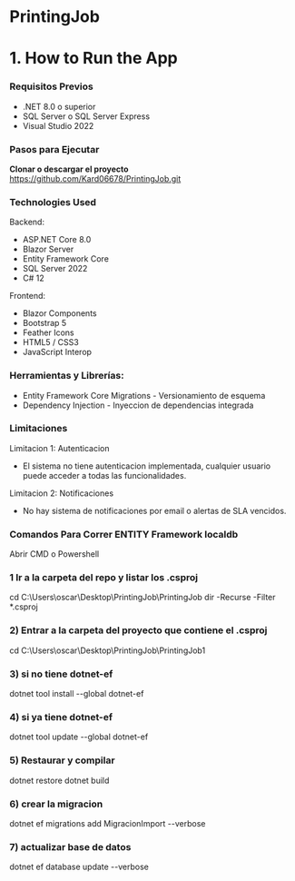 # PrintingJob 

# 1. How to Run the App

### Requisitos Previos
- .NET 8.0 o superior
- SQL Server o SQL Server Express
- Visual Studio 2022 

### Pasos para Ejecutar
 **Clonar o descargar el proyecto**
 <https://github.com/Kard06678/PrintingJob.git>

### Technologies Used
Backend:
- ASP.NET Core 8.0 
- Blazor Server
- Entity Framework Core
- SQL Server 2022
- C# 12 

Frontend:
- Blazor Components
 - Bootstrap 5 
- Feather Icons 
- HTML5 / CSS3
- JavaScript Interop

### Herramientas y Librerías:
- Entity Framework Core Migrations - Versionamiento de esquema
- Dependency Injection - Inyeccion de dependencias integrada

### Limitaciones
Limitacion 1: Autenticacion
 - El sistema no tiene autenticacion implementada, cualquier usuario puede acceder a todas las funcionalidades.

Limitacion 2: Notificaciones
- No hay sistema de notificaciones por email o alertas de SLA vencidos.

### Comandos Para Correr ENTITY Framework localdb
Abrir CMD o Powershell
### 1 Ir a la carpeta del repo y listar los .csproj 
cd C:\Users\oscar\Desktop\PrintingJob\PrintingJob
dir -Recurse -Filter *.csproj

### 2) Entrar a la carpeta del proyecto que contiene el .csproj 
cd C:\Users\oscar\Desktop\PrintingJob\PrintingJob1

### 3) si no tiene dotnet-ef
dotnet tool install --global dotnet-ef

### 4) si ya tiene dotnet-ef
dotnet tool update --global dotnet-ef

### 5) Restaurar y compilar 
dotnet restore
dotnet build

### 6) crear la migracion 
dotnet ef migrations add MigracionImport --verbose

### 7) actualizar base de datos
dotnet ef database update --verbose


















